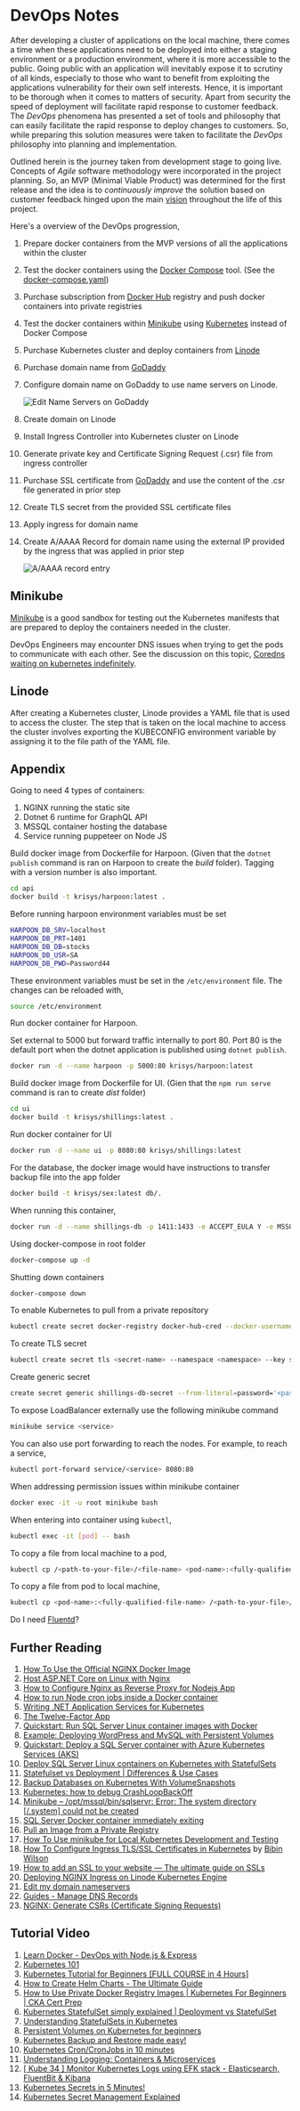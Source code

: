 # DevOps Notes

After developing a cluster of applications on the local machine, there comes a time when these applications need to be deployed into either a staging environment or a production environment, where it is more accessible to the public. Going public with an application will inevitably expose it to scrutiny of all kinds, especially to those who want to benefit from exploiting the applications vulnerability for their own self interests. Hence, it is important to be thorough when it comes to matters of security. Apart from security the speed of deployment will facilitate rapid response to customer feedback. The _DevOps_ phenomena has presented a set of tools and philosophy that can easily facilitate the rapid response to deploy changes to customers. So, while preparing this solution measures were taken to facilitate the _DevOps_ philosophy into planning and implementation.

Outlined herein is the journey taken from development stage to going live. Concepts of _Agile_ software methodology were incorporated in the project planning. So, an MVP (Minimal Viable Product) was determined for the first release and the idea is to _continuously improve_ the solution based on customer feedback hinged upon the main [vision](../README.md#vision-statement) throughout the life of this project.

Here's a overview of the DevOps progression,

1. Prepare docker containers from the MVP versions of all the applications within the cluster
2. Test the docker containers using the [Docker Compose](https://docs.docker.com/compose/) tool. (See the [docker-compose.yaml](../docker-compose.yml))
3. Purchase subscription from [Docker Hub](https://hub.docker.com/) registry and push docker containers into private registries
4. Test the docker containers within [Minikube](https://minikube.sigs.k8s.io/docs/) using [Kubernetes](https://kubernetes.io/) instead of Docker Compose
5. Purchase Kubernetes cluster and deploy containers from [Linode](https://www.linode.com/)
6. Purchase domain name from [GoDaddy](https://www.godaddy.com/)
7. Configure domain name on GoDaddy to use name servers on Linode.
   
   ![Edit Name Servers on GoDaddy](/.attachments/godaddy-nameservers.png)

8. Create domain on Linode   
9. Install Ingress Controller into Kubernetes cluster on Linode
10. Generate private key and Certificate Signing Request (.csr) file from ingress controller
11. Purchase SSL certificate from [GoDaddy](https://www.godaddy.com/) and use the content of the .csr file generated in prior step
12. Create TLS secret from the provided SSL certificate files
13. Apply ingress for domain name
14. Create A/AAAA Record for domain name using the external IP provided by the ingress that was applied in prior step
    
    ![A/AAAA record entry](/.attachments/linode-dns.png)

## Minikube

[Minikube](https://minikube.sigs.k8s.io/docs/) is a good sandbox for testing out the Kubernetes manifests that are prepared to deploy the containers needed in the cluster.

DevOps Engineers may encounter DNS issues when trying to get the pods to communicate with each other. See the discussion on this topic, [Coredns waiting on kubernetes indefinitely](https://github.com/coredns/coredns/discussions/4990).

## Linode

After creating a Kubernetes cluster, Linode provides a YAML file that is used to access the cluster. The step that is taken on the local machine to access the cluster involves exporting the KUBECONFIG environment variable by assigning it to the file path of the YAML file.

## Appendix

Going to need 4 types of containers:
1. NGINX running the static site
2. Dotnet 6 runtime for GraphQL API
3. MSSQL container hosting the database
4. Service running puppeteer on Node JS

Build docker image from Dockerfile for Harpoon. (Given that the `dotnet publish` command is ran on Harpoon to create the _build_ folder). Tagging with a version number is also important.

```bash
cd api
docker build -t krisys/harpoon:latest .
```
Before running harpoon environment variables must be set

```bash
HARPOON_DB_SRV=localhost
HARPOON_DB_PRT=1401
HARPOON_DB_DB=stocks
HARPOON_DB_USR=SA
HARPOON_DB_PWD=Password44
```

These environment variables must be set in the `/etc/environment` file. The changes can be reloaded with,

```bash
source /etc/environment
```

Run docker container for Harpoon.

Set external to 5000 but forward traffic internally to port 80. Port 80 is the default port when the dotnet application is published using `dotnet publish`.

```bash
docker run -d --name harpoon -p 5000:80 krisys/harpoon:latest
```

Build docker image from Dockerfile for UI. (Gien that the `npm run serve` command is ran to create _dist_ folder)

```bash
cd ui
docker build -t krisys/shillings:latest .
```

Run docker container for UI

```bash
docker run -d --name ui -p 8080:80 krisys/shillings:latest
```

For the database, the docker image would have instructions to transfer backup file into the app folder

```bash
docker build -t krisys/sex:latest db/.
```

When running this container, 

```bash
docker run -d --name shillings-db -p 1411:1433 -e ACCEPT_EULA Y -e MSSQL_SA_PASSWORD Password44
```

Using docker-compose in root folder

```bash
docker-compose up -d
```

Shutting down containers

```bash
docker-compose down
```

To enable Kubernetes to pull from a private repository

```bash
kubectl create secret docker-registry docker-hub-cred --docker-username=<username> --docker-password=<password> --docker-email=<email>
```

To create TLS secret

```bash
kubectl create secret tls <secret-name> --namespace <namespace> --key server.key --cert server.crt
```

Create generic secret
```bash
create secret generic shillings-db-secret --from-literal=password='<password>'
```

To expose LoadBalancer externally use the following minikube command

```bash
minikube service <service>
```

You can also use port forwarding to reach the nodes. For example, to reach a service,

```bash
kubectl port-forward service/<service> 8080:80
```

When addressing permission issues within minikube container

```bash
docker exec -it -u root minikube bash
```

When entering into container using `kubectl`,

```bash
kubectl exec -it [pod] -- bash
```

To copy a file from local machine to a pod,

```bash
kubectl cp /<path-to-your-file>/<file-name> <pod-name>:<fully-qualified-file-name> -c <container-name>
```

To copy a file from pod to local machine,

```bash
kubectl cp <pod-name>:<fully-qualified-file-name> /<path-to-your-file>/<file-name> -c <container-name>
```

Do I need [Fluentd](https://docs.fluentd.org/)?

## Further Reading

1. [How To Use the Official NGINX Docker Image](https://www.docker.com/blog/how-to-use-the-official-nginx-docker-image/)
2. [Host ASP.NET Core on Linux with Nginx](https://learn.microsoft.com/en-us/aspnet/core/host-and-deploy/linux-nginx?view=aspnetcore-7.0&tabs=linux-ubuntu)
3. [How to Configure Nginx as Reverse Proxy for Nodejs App](https://www.tecmint.com/nginx-as-reverse-proxy-for-nodejs-app/)
4. [How to run Node cron jobs inside a Docker container](https://www.tddapps.com/2016/05/05/how-to-run-node-cron-jobs-in-a-docker-container/)
5. [Writing .NET Application Services for Kubernetes](https://mikehadlow.com/posts/2022-06-24-writing-dotnet-services-for-kubernetes/)
6. [The Twelve-Factor App](https://12factor.net/)
7. [Quickstart: Run SQL Server Linux container images with Docker](https://learn.microsoft.com/en-us/sql/linux/quickstart-install-connect-docker?view=sql-server-ver16&pivots=cs1-bash)
8. [Example: Deploying WordPress and MySQL with Persistent Volumes](https://kubernetes.io/docs/tutorials/stateful-application/mysql-wordpress-persistent-volume/)
9. [Quickstart: Deploy a SQL Server container with Azure Kubernetes Services (AKS)](https://learn.microsoft.com/en-us/sql/linux/quickstart-sql-server-containers-kubernetes?view=sql-server-ver16)
10. [Deploy SQL Server Linux containers on Kubernetes with StatefulSets](https://learn.microsoft.com/en-us/sql/linux/sql-server-linux-kubernetes-best-practices-statefulsets?view=sql-server-ver16)
11. [Statefulset vs Deployment | Differences & Use Cases](https://www.containiq.com/post/statefulset-vs-deployment#:~:text=A%20StatefulSet%20is%20better%20suited,servers%20like%20Nginx%20and%20Apache.)
12. [Backup Databases on Kubernetes With VolumeSnapshots](https://www.percona.com/blog/backup-databases-on-kubernetes-with-volumesnapshots/)
13. [Kubernetes: how to debug CrashLoopBackOff](https://stackoverflow.com/questions/44673957/kubernetes-how-to-debug-crashloopbackoff)
14. [Minikube – /opt/mssql/bin/sqlservr: Error: The system directory [/.system] could not be created](https://mycsharpdeveloper.wordpress.com/2022/10/30/minikube-opt-mssql-bin-sqlservr-error-the-system-directory-system-could-not-be-created/)
15. [SQL Server Docker container immediately exiting](https://stackoverflow.com/questions/72383490/sql-server-docker-container-immediately-exiting)
16. [Pull an Image from a Private Registry](https://kubernetes.io/docs/tasks/configure-pod-container/pull-image-private-registry/)
17. [How To Use minikube for Local Kubernetes Development and Testing](https://www.digitalocean.com/community/tutorials/how-to-use-minikube-for-local-kubernetes-development-and-testing)
18. [How To Configure Ingress TLS/SSL Certificates in Kubernetes](https://devopscube.com/configure-ingress-tls-kubernetes/) by [Bibin Wilson](https://devopscube.com/author/bibinwilson/)
19. [How to add an SSL to your website — The ultimate guide on SSLs](https://www.godaddy.com/garage/ssl-ultimate-guide/)
20. [Deploying NGINX Ingress on Linode Kubernetes Engine](https://www.linode.com/docs/guides/deploy-nginx-ingress-on-lke/)
21. [Edit my domain nameservers](https://ie.godaddy.com/help/edit-my-domain-nameservers-664)
22. [Guides - Manage DNS Records](https://www.linode.com/docs/products/networking/dns-manager/guides/manage-dns-records/)
23. [NGINX: Generate CSRs (Certificate Signing Requests)](https://ie.godaddy.com/help/nginx-generate-csrs-certificate-signing-requests-3601)

## Tutorial Video

1. [Learn Docker - DevOps with Node.js & Express](https://youtu.be/9zUHg7xjIqQ)
2. [Kubernetes 101](https://www.youtube.com/playlist?list=PL2_OBreMn7FoYmfx27iSwocotjiikS5BD)
3. [Kubernetes Tutorial for Beginners [FULL COURSE in 4 Hours]](https://youtu.be/X48VuDVv0do)
4. [How to Create Helm Charts - The Ultimate Guide](https://youtu.be/jUYNS90nq8U)
5. [How to Use Private Docker Registry Images | Kubernetes For Beginners | CKA Cert Prep](https://youtu.be/xYk6qCyXOY4)
6. [Kubernetes StatefulSet simply explained | Deployment vs StatefulSet](https://youtu.be/pPQKAR1pA9U)
7. [Understanding StatefulSets in Kubernetes](https://youtu.be/zj6r_EEhv6s)
8. [Persistent Volumes on Kubernetes for beginners](https://youtu.be/ZxC6FwEc9WQ)
9. [Kubernetes Backup and Restore made easy!](https://youtu.be/01qcYSck1c4)
10. [Kubernetes Cron/CronJobs in 10 minutes](https://youtu.be/PUhqw0laR3A)
11. [Understanding Logging: Containers & Microservices](https://youtu.be/MMVdkzeQ848)
12. [[ Kube 34 ] Monitor Kubernetes Logs using EFK stack - Elasticsearch, FluentBit & Kibana](https://youtu.be/8nWh1GLd7nY)
13. [Kubernetes Secrets in 5 Minutes!](https://youtu.be/cQAEK9PBY8U)
14. [Kubernetes Secret Management Explained](https://youtu.be/o36yTfGDmZ0)